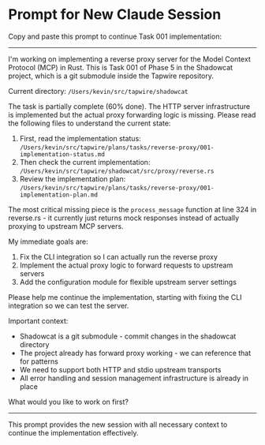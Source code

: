 # Prompt for New Claude Session

Copy and paste this prompt to continue Task 001 implementation:

---

I'm working on implementing a reverse proxy server for the Model Context Protocol (MCP) in Rust. This is Task 001 of Phase 5 in the Shadowcat project, which is a git submodule inside the Tapwire repository.

Current directory: `/Users/kevin/src/tapwire/shadowcat`

The task is partially complete (60% done). The HTTP server infrastructure is implemented but the actual proxy forwarding logic is missing. Please read the following files to understand the current state:

1. First, read the implementation status: `/Users/kevin/src/tapwire/plans/tasks/reverse-proxy/001-implementation-status.md`
2. Then check the current implementation: `/Users/kevin/src/tapwire/shadowcat/src/proxy/reverse.rs`
3. Review the implementation plan: `/Users/kevin/src/tapwire/plans/tasks/reverse-proxy/001-implementation-plan.md`

The most critical missing piece is the `process_message` function at line 324 in reverse.rs - it currently just returns mock responses instead of actually proxying to upstream MCP servers.

My immediate goals are:
1. Fix the CLI integration so I can actually run the reverse proxy
2. Implement the actual proxy logic to forward requests to upstream servers
3. Add the configuration module for flexible upstream server settings

Please help me continue the implementation, starting with fixing the CLI integration so we can test the server.

Important context:
- Shadowcat is a git submodule - commit changes in the shadowcat directory
- The project already has forward proxy working - we can reference that for patterns
- We need to support both HTTP and stdio upstream transports
- All error handling and session management infrastructure is already in place

What would you like to work on first?

---

This prompt provides the new session with all necessary context to continue the implementation effectively.